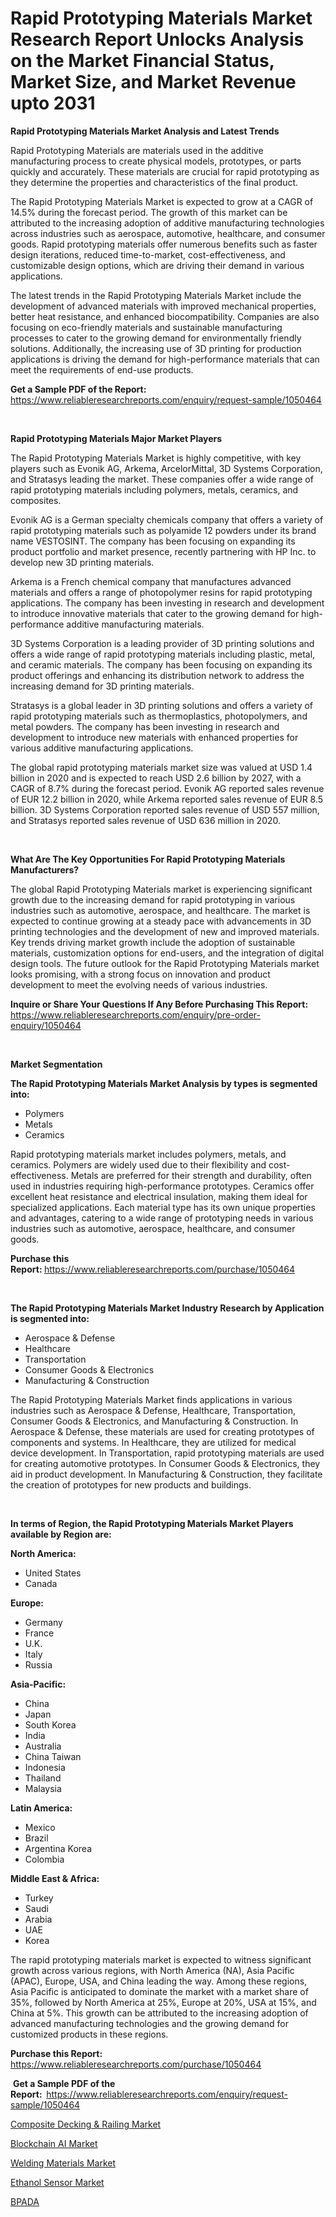<p><h1>Rapid Prototyping Materials Market Research Report Unlocks Analysis on the Market Financial Status, Market Size, and Market Revenue upto 2031</h1></p><p><strong>Rapid Prototyping Materials Market Analysis and Latest Trends</strong></p>
<p><p>Rapid Prototyping Materials are materials used in the additive manufacturing process to create physical models, prototypes, or parts quickly and accurately. These materials are crucial for rapid prototyping as they determine the properties and characteristics of the final product.</p><p>The Rapid Prototyping Materials Market is expected to grow at a CAGR of 14.5% during the forecast period. The growth of this market can be attributed to the increasing adoption of additive manufacturing technologies across industries such as aerospace, automotive, healthcare, and consumer goods. Rapid prototyping materials offer numerous benefits such as faster design iterations, reduced time-to-market, cost-effectiveness, and customizable design options, which are driving their demand in various applications.</p><p>The latest trends in the Rapid Prototyping Materials Market include the development of advanced materials with improved mechanical properties, better heat resistance, and enhanced biocompatibility. Companies are also focusing on eco-friendly materials and sustainable manufacturing processes to cater to the growing demand for environmentally friendly solutions. Additionally, the increasing use of 3D printing for production applications is driving the demand for high-performance materials that can meet the requirements of end-use products.</p></p>
<p><strong>Get a Sample PDF of the Report:&nbsp;</strong> <a href="https://www.reliableresearchreports.com/enquiry/request-sample/1050464">https://www.reliableresearchreports.com/enquiry/request-sample/1050464</a></p>
<p>&nbsp;</p>
<p><strong>Rapid Prototyping Materials Major Market Players</strong></p>
<p><p>The Rapid Prototyping Materials Market is highly competitive, with key players such as Evonik AG, Arkema, ArcelorMittal, 3D Systems Corporation, and Stratasys leading the market. These companies offer a wide range of rapid prototyping materials including polymers, metals, ceramics, and composites.</p><p>Evonik AG is a German specialty chemicals company that offers a variety of rapid prototyping materials such as polyamide 12 powders under its brand name VESTOSINT. The company has been focusing on expanding its product portfolio and market presence, recently partnering with HP Inc. to develop new 3D printing materials.</p><p>Arkema is a French chemical company that manufactures advanced materials and offers a range of photopolymer resins for rapid prototyping applications. The company has been investing in research and development to introduce innovative materials that cater to the growing demand for high-performance additive manufacturing materials.</p><p>3D Systems Corporation is a leading provider of 3D printing solutions and offers a wide range of rapid prototyping materials including plastic, metal, and ceramic materials. The company has been focusing on expanding its product offerings and enhancing its distribution network to address the increasing demand for 3D printing materials.</p><p>Stratasys is a global leader in 3D printing solutions and offers a variety of rapid prototyping materials such as thermoplastics, photopolymers, and metal powders. The company has been investing in research and development to introduce new materials with enhanced properties for various additive manufacturing applications.</p><p>The global rapid prototyping materials market size was valued at USD 1.4 billion in 2020 and is expected to reach USD 2.6 billion by 2027, with a CAGR of 8.7% during the forecast period. Evonik AG reported sales revenue of EUR 12.2 billion in 2020, while Arkema reported sales revenue of EUR 8.5 billion. 3D Systems Corporation reported sales revenue of USD 557 million, and Stratasys reported sales revenue of USD 636 million in 2020.</p></p>
<p>&nbsp;</p>
<p><strong>What Are The Key Opportunities For Rapid Prototyping Materials Manufacturers?</strong></p>
<p><p>The global Rapid Prototyping Materials market is experiencing significant growth due to the increasing demand for rapid prototyping in various industries such as automotive, aerospace, and healthcare. The market is expected to continue growing at a steady pace with advancements in 3D printing technologies and the development of new and improved materials. Key trends driving market growth include the adoption of sustainable materials, customization options for end-users, and the integration of digital design tools. The future outlook for the Rapid Prototyping Materials market looks promising, with a strong focus on innovation and product development to meet the evolving needs of various industries.</p></p>
<p><strong>Inquire or Share Your Questions If Any Before Purchasing This Report:</strong> <a href="https://www.reliableresearchreports.com/enquiry/pre-order-enquiry/1050464">https://www.reliableresearchreports.com/enquiry/pre-order-enquiry/1050464</a></p>
<p>&nbsp;</p>
<p><strong>Market Segmentation</strong></p>
<p><strong>The Rapid Prototyping Materials Market Analysis by types is segmented into:</strong></p>
<p><ul><li>Polymers</li><li>Metals</li><li>Ceramics</li></ul></p>
<p><p>Rapid prototyping materials market includes polymers, metals, and ceramics. Polymers are widely used due to their flexibility and cost-effectiveness. Metals are preferred for their strength and durability, often used in industries requiring high-performance prototypes. Ceramics offer excellent heat resistance and electrical insulation, making them ideal for specialized applications. Each material type has its own unique properties and advantages, catering to a wide range of prototyping needs in various industries such as automotive, aerospace, healthcare, and consumer goods.</p></p>
<p><strong>Purchase this Report:&nbsp;</strong><a href="https://www.reliableresearchreports.com/purchase/1050464">https://www.reliableresearchreports.com/purchase/1050464</a></p>
<p>&nbsp;</p>
<p><strong>The Rapid Prototyping Materials Market Industry Research by Application is segmented into:</strong></p>
<p><ul><li>Aerospace & Defense</li><li>Healthcare</li><li>Transportation</li><li>Consumer Goods & Electronics</li><li>Manufacturing & Construction</li></ul></p>
<p><p>The Rapid Prototyping Materials Market finds applications in various industries such as Aerospace & Defense, Healthcare, Transportation, Consumer Goods & Electronics, and Manufacturing & Construction. In Aerospace & Defense, these materials are used for creating prototypes of components and systems. In Healthcare, they are utilized for medical device development. In Transportation, rapid prototyping materials are used for creating automotive prototypes. In Consumer Goods & Electronics, they aid in product development. In Manufacturing & Construction, they facilitate the creation of prototypes for new products and buildings.</p></p>
<p>&nbsp;</p>
<p><strong>In terms of Region, the Rapid Prototyping Materials Market Players available by Region are:</strong></p>
<p>
    <p> <strong> North America: </strong>
        <ul>
            <li>United States</li>
            <li>Canada</li>
        </ul>
        </p> 
    <p> <strong> Europe: </strong>
        <ul>
            <li>Germany</li>
            <li>France</li>
            <li>U.K.</li>
            <li>Italy</li>
            <li>Russia</li>
        </ul>
        </p> 
    <p> <strong> Asia-Pacific: </strong>
        <ul>
            <li>China</li>
            <li>Japan</li>
            <li>South Korea</li>
            <li>India</li>
            <li>Australia</li>
            <li>China Taiwan</li>
            <li>Indonesia</li>
            <li>Thailand</li>
            <li>Malaysia</li>
        </ul>
        </p> 
    <p> <strong> Latin America: </strong>
        <ul>
            <li>Mexico</li>
            <li>Brazil</li>
            <li>Argentina Korea</li>
            <li>Colombia</li>
        </ul>
        </p> 
    <p> <strong> Middle East & Africa: </strong>
        <ul>
            <li>Turkey</li>
            <li>Saudi</li>
            <li>Arabia</li>
            <li>UAE</li>
            <li>Korea</li>
        </ul>
    </p>
    </p>
<p><p>The rapid prototyping materials market is expected to witness significant growth across various regions, with North America (NA), Asia Pacific (APAC), Europe, USA, and China leading the way. Among these regions, Asia Pacific is anticipated to dominate the market with a market share of 35%, followed by North America at 25%, Europe at 20%, USA at 15%, and China at 5%. This growth can be attributed to the increasing adoption of advanced manufacturing technologies and the growing demand for customized products in these regions.</p></p>
<p><strong>Purchase this Report: </strong><a href="https://www.reliableresearchreports.com/purchase/1050464">https://www.reliableresearchreports.com/purchase/1050464</a></p>
<p>&nbsp;<strong>Get a Sample PDF of the Report:&nbsp;&nbsp;</strong><a href="https://www.reliableresearchreports.com/enquiry/request-sample/1050464">https://www.reliableresearchreports.com/enquiry/request-sample/1050464</a></p>
<p><strong></strong></p>
<p><p><a href="https://github.com/fiixsa/Market-Research-Report-List-1/blob/main/composite-decking-railing-market.md">Composite Decking & Railing Market</a></p><p><a href="https://issuu.com/reportprime-2/docs/blockchain-ai-market-size-2030.pptx">Blockchain AI Market</a></p><p><a href="https://github.com/Airanohannonzb68e5pb53oc1/Market-Research-Report-List-1/blob/main/welding-materials-market.md">Welding Materials Market</a></p><p><a href="https://issuu.com/reportprime-2/docs/ethanol-sensor-market-size-2030.pptx">Ethanol Sensor Market</a></p><p><a href="https://github.com/khytkeqagplkzqvh/Market-Research-Report-List-1/blob/main/2776324190155.md">BPADA</a></p></p>